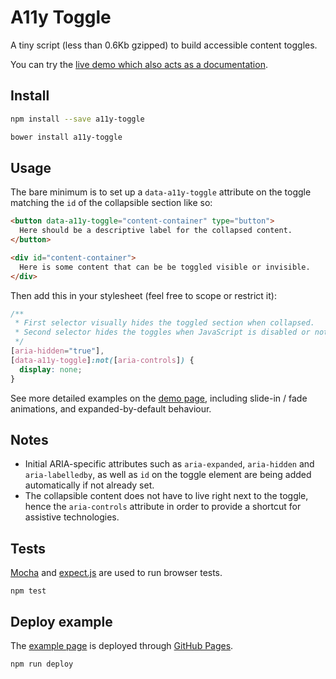 # A11y Toggle

A tiny script (less than 0.6Kb gzipped) to build accessible content toggles.

You can try the [live demo which also acts as a documentation](http://edenspiekermann.github.io/a11y-toggle/).


## Install

```sh
npm install --save a11y-toggle
```

```sh
bower install a11y-toggle
```


## Usage

The bare minimum is to set up a `data-a11y-toggle` attribute on the toggle matching the `id` of the collapsible section like so:

```html
<button data-a11y-toggle="content-container" type="button">
  Here should be a descriptive label for the collapsed content.
</button>

<div id="content-container">
  Here is some content that can be be toggled visible or invisible.
</div>
```

Then add this in your stylesheet (feel free to scope or restrict it):

```css
/**
 * First selector visually hides the toggled section when collapsed.
 * Second selector hides the toggles when JavaScript is disabled or not loaded.
 */
[aria-hidden="true"],
[data-a11y-toggle]:not([aria-controls]) {
  display: none;
}
```

See more detailed examples on the [demo page](http://edenspiekermann.github.io/a11y-toggle/), including slide-in / fade animations, and expanded-by-default behaviour.

## Notes

* Initial ARIA-specific attributes such as `aria-expanded`, `aria-hidden` and `aria-labelledby`, as well as `id` on the toggle element are being added automatically if not already set.
* The collapsible content does not have to live right next to the toggle, hence the `aria-controls` attribute in order to provide a shortcut for assistive technologies.

## Tests

[Mocha](https://mochajs.org/) and [expect.js](https://github.com/Automattic/expect.js) are used to run browser tests.

```
npm test
```


## Deploy example

The [example page](http://edenspiekermann.github.io/a11y-toggle/) is deployed through [GitHub Pages](https://pages.github.com/). 

```
npm run deploy
```
